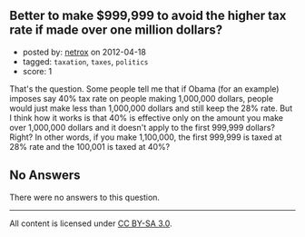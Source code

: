 ## Better to make $999,999 to avoid the higher tax rate if made over one million dollars?

- posted by: [netrox](https://stackexchange.com/users/-1/889-netrox) on 2012-04-18
- tagged: `taxation`, `taxes`, `politics`
- score: 1

That's the question. Some people tell me that if Obama (for an example) imposes say 40% tax rate on people making 1,000,000 dollars, people would just make less than 1,000,000 dollars and still keep the 28% rate. But I think how it works is that 40% is effective only on the amount you make over 1,000,000 dollars and it doesn't apply to the first 999,999 dollars? Right? In other words, if you make 1,100,000, the first 999,999 is taxed at 28% rate and the 100,001 is taxed at 40%? 


## No Answers

There were no answers to this question.


---

All content is licensed under [CC BY-SA 3.0](https://creativecommons.org/licenses/by-sa/3.0/).
